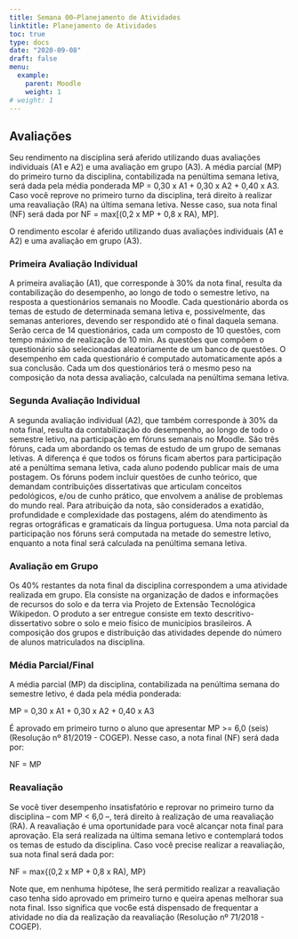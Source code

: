 ```yaml
---
title: Semana 00—Planejamento de Atividades
linktitle: Planejamento de Atividades
toc: true
type: docs
date: "2020-09-08"
draft: false
menu:
  example:
    parent: Moodle
    weight: 1
# weight: 1
---
```


## Avaliações

<!-- Descrição -->

Seu rendimento na disciplina será aferido utilizando duas avaliações individuais (A1 e A2) e uma avaliação em grupo (A3). A média parcial (MP) do primeiro turno da disciplina, contabilizada na penúltima semana letiva, será dada pela média ponderada MP = 0,30 x A1 + 0,30 x A2 + 0,40 x A3. Caso você reprove no primeiro turno da disciplina, terá direito à realizar uma reavaliação (RA) na última semana letiva. Nesse caso, sua nota final (NF) será dada por NF = max[(0,2 x MP + 0,8 x RA), MP].

<!-- Conteúdo da página -->

O rendimento escolar é aferido utilizando duas avaliações individuais (A1 e A2) e uma avaliação em grupo (A3).

### Primeira Avaliação Individual

A primeira avaliação (A1), que corresponde à 30% da nota final, resulta da contabilização do desempenho, ao longo de todo o semestre letivo, na resposta a questionários semanais no Moodle. Cada questionário aborda os temas de estudo de determinada semana letiva e, possivelmente, das semanas anteriores, devendo ser respondido até o final daquela semana. Serão cerca de 14 questionários, cada um composto de 10 questões, com tempo máximo de realização de 10 min. As questões que compõem o questionário são selecionadas aleatoriamente de um banco de questões. O desempenho em cada questionário é computado automaticamente após a sua conclusão. Cada um dos questionários terá o mesmo peso na composição da nota dessa avaliação, calculada na penúltima semana letiva.

### Segunda Avaliação Individual

A segunda avaliação individual (A2), que também corresponde à 30% da nota final, resulta da contabilização do desempenho, ao longo de todo o semestre letivo, na participação em fóruns semanais no Moodle. São três fóruns, cada um abordando os temas de estudo de um grupo de semanas letivas. A diferença é que todos os fóruns ficam abertos para participação até a penúltima semana letiva, cada aluno podendo publicar mais de uma postagem. Os fóruns podem incluir questões de cunho teórico, que demandam contribuições dissertativas que articulam conceitos pedológicos, e/ou de cunho prático, que envolvem a análise de problemas do mundo real. Para atribuição da nota, são considerados a exatidão, profundidade e complexidade das postagens, além do atendimento às regras ortográficas e gramaticais da língua portuguesa. Uma nota parcial da participação nos fóruns será computada na metade do semestre letivo, enquanto a nota final será calculada na penúltima semana letiva.

### Avaliação em Grupo

Os 40% restantes da nota final da disciplina correspondem a uma atividade realizada em grupo. Ela consiste na organização de dados e informações de recursos do solo e da terra via Projeto de Extensão Tecnológica Wikipedon. O produto a ser entregue consiste em texto descritivo-dissertativo sobre o solo e meio físico de municípios brasileiros. A composição dos grupos e distribuição das atividades depende do número de alunos matriculados na disciplina.

### Média Parcial/Final

A média parcial (MP) da disciplina, contabilizada na penúltima semana do semestre letivo, é dada pela média ponderada:

MP = 0,30 x A1 + 0,30 x A2 + 0,40 x A3

É aprovado em primeiro turno o aluno que apresentar MP >= 6,0 (seis) (Resolução nº 81/2019 - COGEP). Nesse caso, a nota final (NF) será dada por:

NF = MP

### Reavaliação

Se você tiver desempenho insatisfatório e reprovar no primeiro turno da disciplina – com MP < 6,0 –, terá direito à realização de uma reavaliação (RA). A reavaliação é uma oportunidade para você alcançar nota final para aprovação. Ela será realizada na última semana letivo e contemplará todos os temas de estudo da disciplina. Caso você precise realizar a reavaliação, sua nota final será dada por:

NF = max{(0,2 x MP + 0,8 x RA), MP}

Note que, em nenhuma hipótese, lhe será permitido realizar a reavaliação caso tenha sido aprovado em primeiro turno e queira apenas melhorar sua nota final. Isso significa que voc6e está dispensado de frequentar a atividade no dia da realização da reavaliação (Resolução nº 71/2018 - COGEP).